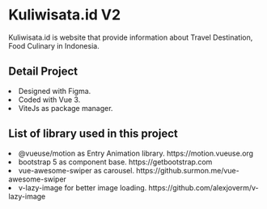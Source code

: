 # Kuliwisata.id V2

Kuliwisata.id is website that provide information about Travel Destination, Food Culinary in Indonesia.

## Detail Project
<li> Designed with Figma. </li>
<li> Coded with Vue 3. </li>
<li> ViteJs as package manager. </li>

## List of library used in this project
<li> @vueuse/motion as Entry Animation library. https://motion.vueuse.org</li>
<li> bootstrap 5 as component base. https://getbootstrap.com</li>
<li> vue-awesome-swiper as carousel. https://github.surmon.me/vue-awesome-swiper</li>
<li> v-lazy-image for better image loading. https://github.com/alexjoverm/v-lazy-image</li>

